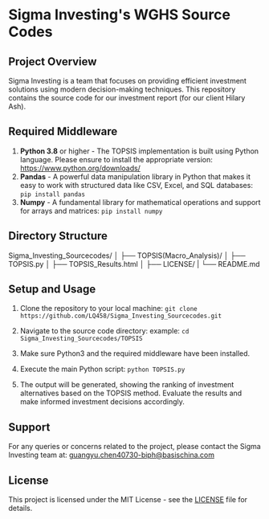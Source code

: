 # Sigma Investing's WGHS Source Codes

## Project Overview

Sigma Investing is a team that focuses on providing efficient investment solutions using modern decision-making techniques. This repository contains the source code for our investment report (for our client Hilary Ash).

## Required Middleware

1. **Python 3.8** or higher - The TOPSIS implementation is built using Python language. Please ensure to install the appropriate version: https://www.python.org/downloads/
2. **Pandas** - A powerful data manipulation library in Python that makes it easy to work with structured data like CSV, Excel, and SQL databases: `pip install pandas`
3. **Numpy** - A fundamental library for mathematical operations and support for arrays and matrices: `pip install numpy`

## Directory Structure
Sigma_Investing_Sourcecodes/
│
├── TOPSIS(Macro_Analysis)/
│ ├── TOPSIS.py
│ ├── TOPSIS_Results.html
│
├── LICENSE/
|
└── README.md


## Setup and Usage

1. Clone the repository to your local machine:
`git clone https://github.com/LQ458/Sigma_Investing_Sourcecodes.git`


2. Navigate to the source code directory:
example: `cd Sigma_Investing_Sourcecodes/TOPSIS`


3. Make sure Python3 and the required middleware have been installed.

4. Execute the main Python script:
`python TOPSIS.py`

5. The output will be generated, showing the ranking of investment alternatives based on the TOPSIS method. Evaluate the results and make informed investment decisions accordingly.

## Support

For any queries or concerns related to the project, please contact the Sigma Investing team at: guangyu.chen40730-biph@basischina.com

## License

This project is licensed under the MIT License - see the [LICENSE](LICENSE) file for details.
